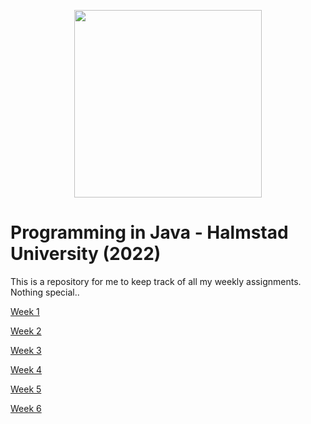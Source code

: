 <p align="center">
  <img width="300" height="300" src="https://img1.daumcdn.net/thumb/R300x0/?fname=https://k.kakaocdn.net/dn/oDiwG/btrJKtqCAMK/shfnJpaquOrqPbvEwM1mnK/img.png">
</p>

# Programming in Java - Halmstad University (2022)
This is a repository for me to keep track of all my weekly assignments. Nothing special..

[Week 1](https://github.com/KevinOW/Programmering-DT2012/tree/main/Week-1)

[Week 2](https://github.com/KevinOW/Programmering-DT2012/tree/main/Week-2)

[Week 3](https://github.com/KevinOW/Programmering-DT2012/tree/main/Week-3)

[Week 4](https://github.com/KevinOW/Programmering-DT2012/tree/main/Week-4)

[Week 5](https://github.com/KevinOW/Programmering-DT2012/tree/main/Week-5)

[Week 6](https://github.com/KevinOW/Programmering-DT2012/tree/main/Week-6)
